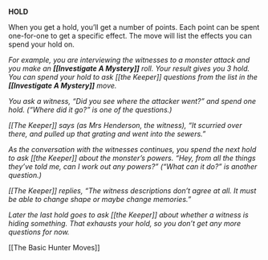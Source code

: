 **HOLD**

When you get a hold, you’ll get a number of points. Each point can be spent one-for-one to get a specific effect. The move will list the effects you can spend your hold on.

*For example, you are interviewing the witnesses to a monster attack and you make an* ***[[Investigate A Mystery]]*** *roll. Your result gives you 3 hold. You can spend your hold to ask [[the Keeper]] questions from the list in the* ***[[Investigate A Mystery]]*** *move.*

*You ask a witness, “Did you see where the attacker went?” and spend one hold. (“Where did it go?” is one of the questions.)*

*[[The Keeper]] says (as Mrs Henderson, the witness), “It scurried over there, and pulled up that grating and went into the sewers.”*

*As the conversation with the witnesses continues, you spend the next hold to ask [[the Keeper]] about the monster’s powers. “Hey, from all the things they’ve told me, can I work out any powers?” (“What can it do?” is another question.)*

*[[The Keeper]] replies, “The witness descriptions don’t agree at all. It must be able to change shape or maybe change memories.”*

*Later the last hold goes to ask [[the Keeper]] about whether a witness is hiding something. That exhausts your hold, so you don’t get any more questions for now.*

[[The Basic Hunter Moves]]